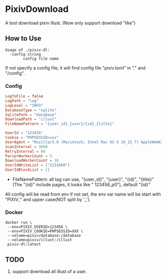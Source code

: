 # PixivDownload

A tool download pixiv illust. (Now only support download "like")

## How to Use

```
Usage of ./pixiv-dl:
  -config string
    	config file name
```

If not specify a config file, it will find config file "pixiv.toml" in "." and "/config".

### Config

```toml
LogToFile = false
LogPath = "log"
LogLevel = "INFO"
DatabaseType = "sqlite"
SqlitePath = "database"
DownloadPath = "illust"
FileNamePattern = "{user_id}_{user}/{id}_{title}"

UserId = "123456"
Cookie = "PHPSESSID=xxx"
UserAgent = "Mozilla/5.0 (Macintosh; Intel Mac OS X 10_15_7) AppleWebKit/537.36 (KHTML, like Gecko) Chrome/108.0.0.0 Safari/537.36"
ScanInterval = 3600
RetryInterval = 60
ParserWorkerCount = 5
DownloadWorkerCount = 10
UserIdWhiteList = ["2131660"]
UserIdBlockList = []
```

* FileNamePattern: all tag can use, "{user_id}", "{user}", "{id}", "{title}" (The "{id}" include pages, it looks like "
  123456_p0"), default "{id}"

All config will be read from env if not set, the env var name will be start with "PIXIV_" and upper case(NOT split
by '_').

### Docker

```shell
docker run \
 --env=PIXIV_USERID=123456 \
 --env=PIXIV_COOKIE=PHPSESSID=XXX \
 --volume=pixiv/database:/database
 --volume=pixiv/illust:/illust
 pixiv-dl:latest
```

## TODO

1. support download all illust of a user.